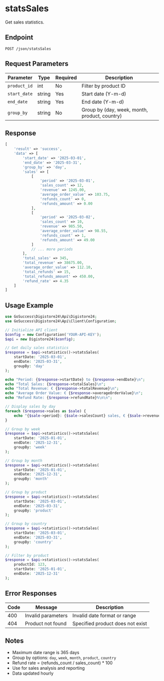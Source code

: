 # statsSales

Get sales statistics.

## Endpoint

```
POST /json/statsSales
```

## Request Parameters

| Parameter | Type | Required | Description |
|-----------|------|----------|-------------|
| `product_id` | int | No | Filter by product ID |
| `start_date` | string | Yes | Start date (Y-m-d) |
| `end_date` | string | Yes | End date (Y-m-d) |
| `group_by` | string | No | Group by (day, week, month, product, country) |

## Response

```php
[
    'result' => 'success',
    'data' => [
        'start_date' => '2025-03-01',
        'end_date' => '2025-03-31',
        'group_by' => 'day',
        'sales' => [
            [
                'period' => '2025-03-01',
                'sales_count' => 12,
                'revenue' => 1245.00,
                'average_order_value' => 103.75,
                'refunds_count' => 0,
                'refunds_amount' => 0.00
            ],
            [
                'period' => '2025-03-02',
                'sales_count' => 10,
                'revenue' => 985.50,
                'average_order_value' => 98.55,
                'refunds_count' => 1,
                'refunds_amount' => 49.00
            ]
            // ... more periods
        ],
        'total_sales' => 345,
        'total_revenue' => 38675.00,
        'average_order_value' => 112.10,
        'total_refunds' => 15,
        'total_refunds_amount' => 450.00,
        'refund_rate' => 4.35
    ]
]
```

## Usage Example

```php
use GoSuccess\Digistore24\Api\Digistore24;
use GoSuccess\Digistore24\Api\Client\Configuration;

// Initialize API client
$config = new Configuration('YOUR-API-KEY');
$api = new Digistore24($config);

// Get daily sales statistics
$response = $api->statistics()->statsSales(
    startDate: '2025-03-01',
    endDate: '2025-03-31',
    groupBy: 'day'
);

echo "Period: {$response->startDate} to {$response->endDate}\n";
echo "Total Sales: {$response->totalSales}\n";
echo "Total Revenue: € {$response->totalRevenue}\n";
echo "Average Order Value: € {$response->averageOrderValue}\n";
echo "Refund Rate: {$response->refundRate}%\n\n";

// Display sales by day
foreach ($response->sales as $sale) {
    echo "{$sale->period}: {$sale->salesCount} sales, € {$sale->revenue}\n";
}

// Group by week
$response = $api->statistics()->statsSales(
    startDate: '2025-01-01',
    endDate: '2025-12-31',
    groupBy: 'week'
);

// Group by month
$response = $api->statistics()->statsSales(
    startDate: '2025-01-01',
    endDate: '2025-12-31',
    groupBy: 'month'
);

// Group by product
$response = $api->statistics()->statsSales(
    startDate: '2025-03-01',
    endDate: '2025-03-31',
    groupBy: 'product'
);

// Group by country
$response = $api->statistics()->statsSales(
    startDate: '2025-03-01',
    endDate: '2025-03-31',
    groupBy: 'country'
);

// Filter by product
$response = $api->statistics()->statsSales(
    productId: 123,
    startDate: '2025-01-01',
    endDate: '2025-12-31'
);
```

## Error Responses

| Code | Message | Description |
|------|---------|-------------|
| 400 | Invalid parameters | Invalid date format or range |
| 404 | Product not found | Specified product does not exist |

## Notes

- Maximum date range is 365 days
- Group by options: `day`, `week`, `month`, `product`, `country`
- Refund rate = (refunds_count / sales_count) * 100
- Use for sales analysis and reporting
- Data updated hourly
